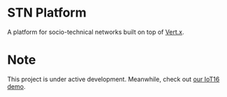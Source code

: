 # STN Platform

A platform for socio-technical networks built on top of [Vert.x](http://vertx.io/).

# Note

This project is under active development. Meanwhile, check out [our IoT16 demo](https://github.com/andreiciortea/stn-agents-iot16).